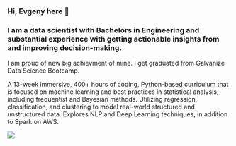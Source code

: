 ### Hi, Evgeny here 👋

### I am a data scientist with Bachelors in Engineering and substantial experience with getting actionable insights from and improving decision-making.

I am proud of new big achievment of mine. I get graduated from Galvanize Data Science Bootcamp. 

A 13-week immersive, 400+ hours of coding, Python-based curriculum that is focused on machine learning and best practices in statistical analysis, including frequentist and Bayesian methods. Utilizing regression, classification, and clustering to model real-world structured and unstructured data. Explores NLP and Deep Learning techniques, in addition to Spark on AWS.  


![](https://komarev.com/ghpvc/?username=evgenygrobov&label=PROFILE+VIEWS)


<!--
**evgenygrobov/evgenygrobov** is a ✨ _special_ ✨ repository because its `README.md` (this file) appears on your GitHub profile.

Here are some ideas to get you started:

- 🔭 I’m currently working on ...
- 🌱 I’m currently learning ...
- 👯 I’m looking to collaborate on ...
- 🤔 I’m looking for help with ...
- 💬 Ask me about ...
- 📫 How to reach me: ...
- 😄 Pronouns: ...
- ⚡ Fun fact: ...
-->
